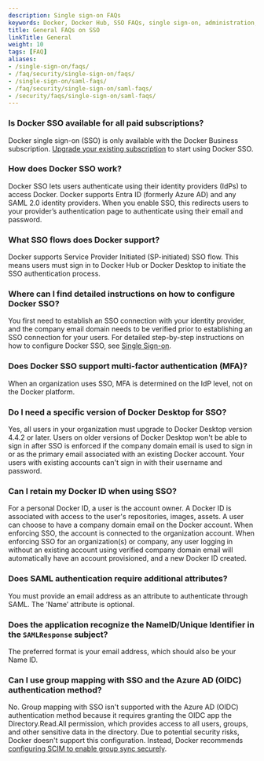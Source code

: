 ```yaml
---
description: Single sign-on FAQs
keywords: Docker, Docker Hub, SSO FAQs, single sign-on, administration, security
title: General FAQs on SSO
linkTitle: General
weight: 10
tags: [FAQ]
aliases:
- /single-sign-on/faqs/
- /faq/security/single-sign-on/faqs/
- /single-sign-on/saml-faqs/
- /faq/security/single-sign-on/saml-faqs/
- /security/faqs/single-sign-on/saml-faqs/
---
```


### Is Docker SSO available for all paid subscriptions?

Docker single sign-on (SSO) is only available with the Docker Business subscription. [Upgrade your existing subscription](../../../subscription/change.md) to start using Docker SSO.

### How does Docker SSO work?

Docker SSO lets users authenticate using their identity providers (IdPs) to access Docker. Docker supports Entra ID (formerly Azure AD) and any SAML 2.0 identity providers. When you enable SSO, this redirects users to your provider’s authentication page to authenticate using their email and password.

### What SSO flows does Docker support?

Docker supports Service Provider Initiated (SP-initiated) SSO flow. This means users must sign in to Docker Hub or Docker Desktop to initiate the SSO authentication process.

### Where can I find detailed instructions on how to configure Docker SSO?

You first need to establish an SSO connection with your identity provider, and the company email domain needs to be verified prior to establishing an SSO connection for your users. For detailed step-by-step instructions on how to configure Docker SSO, see [Single Sign-on](../../../security/for-admins/single-sign-on/configure/_index.md).

### Does Docker SSO support multi-factor authentication (MFA)?

When an organization uses SSO, MFA is determined on the IdP level, not on the Docker platform.

### Do I need a specific version of Docker Desktop for SSO?

Yes, all users in your organization must upgrade to Docker Desktop version 4.4.2 or later. Users on older versions of Docker Desktop won't be able to sign in after SSO is enforced if the company domain email is used to sign in or as the primary email associated with an existing Docker account. Your users with existing accounts can't sign in with their username and password.

### Can I retain my Docker ID when using SSO?

For a personal Docker ID, a user is the account owner. A Docker ID is associated with access to the user's repositories, images, assets. A user can choose to have a company domain email on the Docker account. When enforcing SSO, the account is connected to the organization account. When enforcing SSO for an organization(s) or company, any user logging in without an existing account using verified company domain email will automatically have an account provisioned, and a new Docker ID created.

### Does SAML authentication require additional attributes?

You must provide an email address as an attribute to authenticate through SAML. The ‘Name’ attribute is optional.

### Does the application recognize the NameID/Unique Identifier in the `SAMLResponse` subject?

The preferred format is your email address, which should also be your Name ID.

### Can I use group mapping with SSO and the Azure AD (OIDC) authentication method?

No. Group mapping with SSO isn't supported with the Azure AD (OIDC)
authentication method because it requires granting the OIDC app the
Directory.Read.All permission, which provides access to all users, groups, and
other sensitive data in the directory. Due to potential security risks, Docker
doesn't support this configuration. Instead, Docker recommends [configuring SCIM
to enable group sync
securely](/security/for-admins/provisioning/group-mapping/#use-group-mapping-with-scim).
